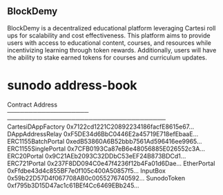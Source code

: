 ## BlockDemy

BlockDemy is a decentralized educational platform leveraging Cartesi roll ups for scalability and cost effectiveness. This platform aims to provide users with access to educational content, courses, and resources while incentivizing learning through token rewards. Additionally, users will have the ability to stake earned tokens for courses and curriculum updates.

# sunodo address-book

Contract            Address                               
─────────────────── ───────────────────────────────────── 
CartesiDAppFactory  0x7122cd1221C20892234186facfE8615e67… 
DAppAddressRelay    0xF5DE34d6BbC0446E2a45719E718efEbaaE… 
ERC1155BatchPortal  0xedB53860A6B52bbb7561Ad596416ee9965… 
ERC1155SinglePortal 0x7CFB0193Ca87eB6e48056885E026552c3A… 
ERC20Portal         0x9C21AEb2093C32DDbC53eEF24B873BDCd1… 
ERC721Portal        0x237F8DD094C0e47f4236f12b4Fa01d6Dae… 
EtherPortal         0xFfdbe43d4c855BF7e0f105c400A50857f5… 
InputBox            0x59b22D57D4f067708AB0c0055276740592… 
SunodoToken         0xf795b3D15D47ac1c61BEf4Cc6469EBb245… 